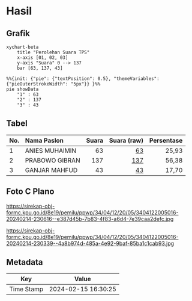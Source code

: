 # Hasil

## Grafik

```mermaid
xychart-beta
    title "Perolehan Suara TPS"
    x-axis [01, 02, 03]
    y-axis "Suara" 0 --> 137
    bar [63, 137, 43]
```

```mermaid
%%{init: {"pie": {"textPosition": 0.5}, "themeVariables": {"pieOuterStrokeWidth": "5px"}} }%%
pie showData
    "1" : 63
    "2" : 137
    "3" : 43
```

## Tabel

| No. | Nama Paslon    | Suara | Suara (raw) | Persentase |
|:--- |:-------------- | -----:| -----------:| ----------:|
| 1   | ANIES MUHAIMIN | 63    | [63][p-1]   | 25,93      |
| 2   | PRABOWO GIBRAN | 137   | [137][p-2]  | 56,38      |
| 3   | GANJAR MAHFUD  | 43    | [43][p-3]   | 17,70      |


[p-1]: https://github.com/gigit-pemilu/pemilu-2024-34-di-yogyakarta/blob/main/pilpres/hitung-suara/sub/34-di-yogyakarta/sub/04-sleman/sub/12-ngaglik/sub/2005-sardonoharjo/sub/016-tps/sub/paslon-1.txt
[p-2]: https://github.com/gigit-pemilu/pemilu-2024-34-di-yogyakarta/blob/main/pilpres/hitung-suara/sub/34-di-yogyakarta/sub/04-sleman/sub/12-ngaglik/sub/2005-sardonoharjo/sub/016-tps/sub/paslon-2.txt
[p-3]: https://github.com/gigit-pemilu/pemilu-2024-34-di-yogyakarta/blob/main/pilpres/hitung-suara/sub/34-di-yogyakarta/sub/04-sleman/sub/12-ngaglik/sub/2005-sardonoharjo/sub/016-tps/sub/paslon-3.txt

## Foto C Plano

https://sirekap-obj-formc.kpu.go.id/8e19/pemilu/ppwp/34/04/12/20/05/3404122005016-20240214-230616--e387d45b-7b83-4f83-a6d4-7e39caa2defc.jpg

https://sirekap-obj-formc.kpu.go.id/8e19/pemilu/ppwp/34/04/12/20/05/3404122005016-20240214-230339--4a8b974d-485a-4e92-9baf-85ba1c1cab93.jpg


## Metadata

| Key        | Value               |
| ---------- | ------------------- |
| Time Stamp | 2024-02-15 16:30:25 |



